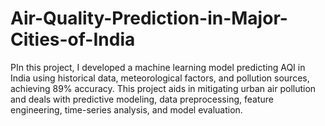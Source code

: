 # Air-Quality-Prediction-in-Major-Cities-of-India
PIn this project, I developed a machine learning model predicting AQI in India using historical data, meteorological factors, and pollution sources, achieving 89% accuracy. This project aids in mitigating urban air pollution and deals with  predictive modeling, data preprocessing, feature engineering, time-series analysis, and model evaluation.

